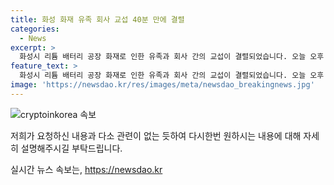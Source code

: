 ```yaml
---
title: 화성 화재 유족 회사 교섭 40분 만에 결렬
categories:
  - News
excerpt: >
  화성시 리튬 배터리 공장 화재로 인한 유족과 회사 간의 교섭이 결렬되었습니다. 오늘 오후 2시 화성시청에서 이루어진 대화는 40분 만에 결렬되었는데, 유족 측은 사측의 진상규명 요구에 대한 무응답과 준비 부족을 지적했습니다. 아리셀 대표는 사측이 문제를 해결하겠다고 답한 후 자리를 떴으며, 중재를 위해 온 관계자들도 유족 측 반대로 퇴장했습니다. 이에 대한 사측의 대응이 주목받을 전망입니다. (150자)
feature_text: >
  화성시 리튬 배터리 공장 화재로 인한 유족과 회사 간의 교섭이 결렬되었습니다. 오늘 오후 2시 화성시청에서 이루어진 대화는 40분 만에 결렬되었는데, 유족 측은 사측의 진상규명 요구에 대한 무응답과 준비 부족을 지적했습니다. 아리셀 대표는 사측이 문제를 해결하겠다고 답한 후 자리를 떴으며, 중재를 위해 온 관계자들도 유족 측 반대로 퇴장했습니다. 이에 대한 사측의 대응이 주목받을 전망입니다. (150자)
image: 'https://newsdao.kr/res/images/meta/newsdao_breakingnews.jpg'
---
```


<p><img src="https://newsdao.kr/res/images/meta/newsdao_breakingnews.jpg" alt="cryptoinkorea 속보" /></p>

<p>저희가 요청하신 내용과 다소 관련이 없는 듯하여 다시한번 원하시는 내용에 대해 자세히 설명해주시길 부탁드립니다.</p>
실시간 뉴스 속보는, <a href="https://newsdao.kr" rel="dofollow">https://newsdao.kr</a>


